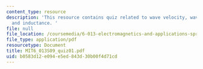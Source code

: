 ```yaml
---
content_type: resource
description: 'This resource contains quiz related to wave velocity, wave intensity,
  and inductance. '
file: null
file_location: /coursemedia/6-013-electromagnetics-and-applications-spring-2009/b0583d12e094e5ed843d30b00f4d71cd_MIT6_013S09_quiz01.pdf
file_type: application/pdf
resourcetype: Document
title: MIT6_013S09_quiz01.pdf
uid: b0583d12-e094-e5ed-843d-30b00f4d71cd
---
```


